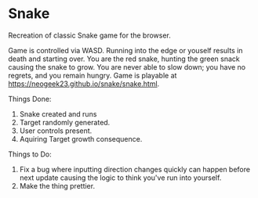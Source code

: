 # Snake
Recreation of classic Snake game for the browser.

Game is controlled via WASD.  Running into the edge or youself results in death and starting over.  You are the red snake, hunting the green snack causing the snake to grow. You are never able to slow down; you have no regrets, and you remain hungry.  Game is playable at https://neogeek23.github.io/snake/snake.html.

Things Done:
1)  Snake created and runs
2)  Target randomly generated.
3)  User controls present.
4)  Aquiring Target growth consequence.

Things to Do:
1)  Fix a bug where inputting direction changes quickly can happen before next update causing the logic to think you've run into yourself.
2)  Make the thing prettier.
